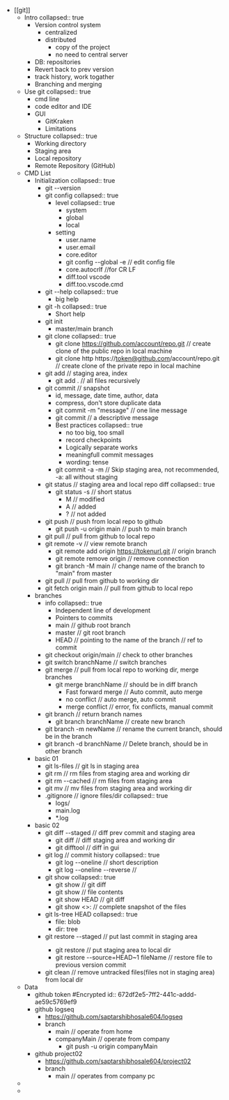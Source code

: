 - [[git]]
	- Intro
	  collapsed:: true
		- Version control system
			- centralized
			- distributed
				- copy of the project
				- no need to central server
		- DB: repositories
		- Revert back to prev version
		- track history, work togather
		- Branching and merging
	- Use git
	  collapsed:: true
		- cmd line
		- code editor and IDE
		- GUI
			- GitKraken
			- Limitations
	- Structure
	  collapsed:: true
		- Working directory
		- Staging area
		- Local repository
		- Remote Repository (GitHub)
	- CMD List
		- Initialization
		  collapsed:: true
			- git --version
			- git config
			  collapsed:: true
				- level
				  collapsed:: true
					- system
					- global
					- local
				- setting
					- user.name
					- user.email
					- core.editor
					- git config --global -e // edit config file
					- core.autocrlf //for CR LF
					- diff.tool vscode
					- diff.too.vscode.cmd
			- git --help
			  collapsed:: true
				- big help
			- git -h
			  collapsed:: true
				- Short help
			- git init
				- master/main branch
			- git clone
			  collapsed:: true
				- git clone https://github.com/account/repo.git // create clone of the public repo in local machine
				- git clone http https://token@github.com/account/repo.git // create clone of the private repo in local machine
			- git add // staging area, index
				- git add . // all files recursively
			- git commit // snapshot
				- id, message, date time, author, data
				- compress, don't store duplicate data
				- git commit -m "message" // one line message
				- git commit // a descriptive message
				- Best practices
				  collapsed:: true
					- no too big, too small
					- record checkpoints
					- Logically separate works
					- meaningfull commit messages
					- wording: tense
				- git commit -a -m  // Skip staging area, not recommended, -a: all without staging
			- git status // staging area and local repo diff
			  collapsed:: true
				- git status -s // short status
					- M // modified
					- A // added
					- ? // not added
			- git push // push from local repo to github
				- git push -u origin main // push to main branch
			- git pull // pull from github to local repo
			- git remote -v // view remote branch
				- git remote add origin https://tokenurl.git // origin branch
				- git remote remove origin // remove connection
				- git branch -M main // change name of the branch to "main" from master
			- git pull // pull from github to working dir
			- git fetch origin main // pull from github to local repo
		- branches
			- info
			  collapsed:: true
				- Independent line of development
				- Pointers to commits
				- main // github root branch
				- master // git root branch
				- HEAD // pointing to the name of the branch // ref to commit
			- git checkout origin/main // check to other branches
			- git switch branchName // switch branches
			- git merge // pull from local repo to working dir, merge branches
				- git merge branchName // should be in diff branch
					- Fast forward merge // Auto commit, auto merge
					- no conflict // auto merge, auto commit
					- merge conflict // error, fix conflicts, manual commit
			- git branch // return branch names
				- git branch branchName // create new branch
			- git branch -m newName // rename the current branch, should be in the branch
			- git branch -d branchName // Delete branch, should be in other branch
		- basic 01
			- git ls-files // git ls in staging area
			- git rm // rm files from staging area and working dir
			- git rm --cached // rm files from staging area
			- git mv // mv files from staging area and working dir
			- .gitignore // ignore files/dir
			  collapsed:: true
				- logs/
				- main.log
				- *.log
		- basic 02
			- git diff --staged // diff prev commit and staging area
				- git diff // diff staging area and working dir
				- git difftool // diff in gui
			- git log // commit history
			  collapsed:: true
				- git log --oneline // short description
				- git log --oneline --reverse //
			- git show
			  collapsed:: true
				- git show <comitId> // git diff
				- git show <fileId> // file contents
				- git show HEAD // git diff
				- git show <>:<fileName> // complete snapshot of the files
			- git ls-tree HEAD
			  collapsed:: true
				- file: blob
				- dir: tree
			- git restore --staged <fileName> // put last commit in staging area
				- git restore <fileName> // put staging area to local dir
				- git restore --source=HEAD~1 fileName // restore file to previous version commit
			- git clean // remove untracked files(files not in staging area) from local dir
	- Data
		- github token #Encrypted
		  id:: 672df2e5-7ff2-441c-addd-ae59c5769ef9
		- github logseq
			- https://github.com/saptarshibhosale604/logseq
			- branch
				- main // operate from home
				- companyMain // operate from company
					- git push -u origin companyMain
		- github project02
			- https://github.com/saptarshibhosale604/project02
			- branch
				- main // operates from company pc
	-
	-